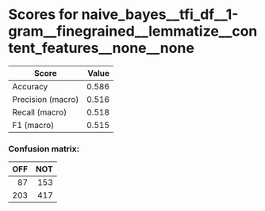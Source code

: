 # Scores for naive_bayes__tfi_df__1-gram__finegrained__lemmatize__content_features__none__none
|      Score      |Value|
|-----------------|----:|
|Accuracy         |0.586|
|Precision (macro)|0.516|
|Recall (macro)   |0.518|
|F1 (macro)       |0.515|

### Confusion matrix:
|OFF|NOT|
|--:|--:|
| 87|153|
|203|417|
